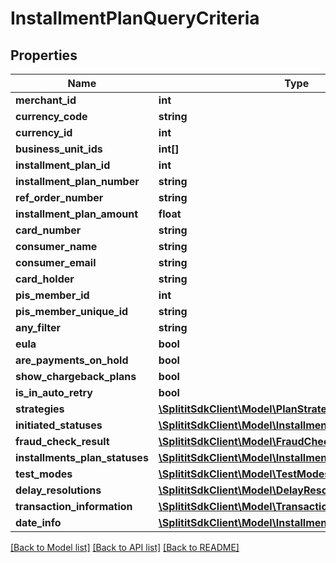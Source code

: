 # InstallmentPlanQueryCriteria

## Properties
Name | Type | Description | Notes
------------ | ------------- | ------------- | -------------
**merchant_id** | **int** |  | 
**currency_code** | **string** |  | [optional] 
**currency_id** | **int** |  | 
**business_unit_ids** | **int[]** |  | [optional] 
**installment_plan_id** | **int** |  | 
**installment_plan_number** | **string** |  | [optional] 
**ref_order_number** | **string** |  | [optional] 
**installment_plan_amount** | **float** |  | 
**card_number** | **string** |  | [optional] 
**consumer_name** | **string** |  | [optional] 
**consumer_email** | **string** |  | [optional] 
**card_holder** | **string** |  | [optional] 
**pis_member_id** | **int** |  | 
**pis_member_unique_id** | **string** |  | [optional] 
**any_filter** | **string** |  | [optional] 
**eula** | **bool** |  | 
**are_payments_on_hold** | **bool** |  | [optional] 
**show_chargeback_plans** | **bool** |  | 
**is_in_auto_retry** | **bool** |  | [optional] 
**strategies** | [**\SplititSdkClient\Model\PlanStrategy[]**](PlanStrategy.md) |  | [optional] 
**initiated_statuses** | [**\SplititSdkClient\Model\InstallmentPlanInitiatedStatuses**](InstallmentPlanInitiatedStatuses.md) |  | [optional] 
**fraud_check_result** | [**\SplititSdkClient\Model\FraudCheckResult**](FraudCheckResult.md) |  | [optional] 
**installments_plan_statuses** | [**\SplititSdkClient\Model\InstallmentPlanStatus[]**](InstallmentPlanStatus.md) |  | [optional] 
**test_modes** | [**\SplititSdkClient\Model\TestModes[]**](TestModes.md) |  | [optional] 
**delay_resolutions** | [**\SplititSdkClient\Model\DelayResolution[]**](DelayResolution.md) |  | [optional] 
**transaction_information** | [**\SplititSdkClient\Model\TransactionInfo**](TransactionInfo.md) |  | [optional] 
**date_info** | [**\SplititSdkClient\Model\InstallmentPlanDateInfo**](InstallmentPlanDateInfo.md) |  | [optional] 

[[Back to Model list]](../README.md#documentation-for-models) [[Back to API list]](../README.md#documentation-for-api-endpoints) [[Back to README]](../README.md)


